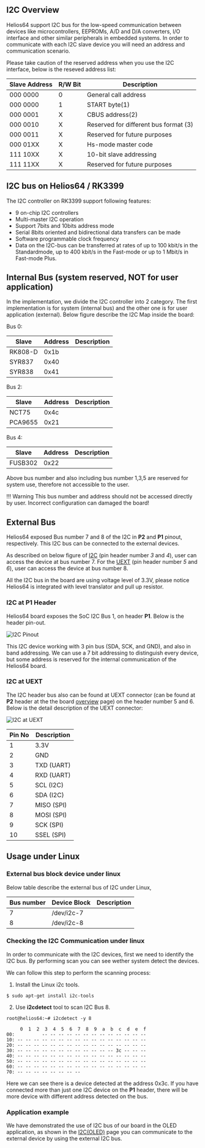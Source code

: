 ## I2C Overview

Helios64 support I2C bus for the low-speed communication between devices like microcontrollers, EEPROMs, A/D and D/A converters, I/O interface and other similar peripherals in embedded systems.
In order to communicate with each I2C slave device you will need an address and communication scenario.

Please take caution of the reserved address when you use the I2C interface, below is the reseved address list:

Slave Address |	R/W Bit |	Description
--------------|---------|-------------------
000 0000 |	0  |	General call address
000 0000 |	1  |	START byte(1)
000 0001 |	X  |	CBUS address(2)
000 0010 |	X  |	Reserved for different bus format (3)
000 0011 |	X  |	Reserved for future purposes
000 01XX |	X  |	Hs-mode master code
111 10XX |	X  |	10-bit slave addressing
111 11XX |	X  |	Reserved for future purposes


## I2C bus on Helios64 / RK3399

The I2C controller on RK3399 support following features:

- 9 on-chip I2C controllers
- Multi-master I2C operation
- Support 7bits and 10bits address mode
- Serial 8bits oriented and bidirectional data transfers can be made
- Software programmable clock frequency
- Data on the I2C-bus can be transferred at rates of up to 100 kbit/s in the Standardmode, up to 400 kbit/s in the Fast-mode or up to 1 Mbit/s in Fast-mode Plus.


## Internal Bus (system reserved, NOT for user application)

In the implementation, we divide the I2C controller into 2 category.
The first implementation is for system (internal bus) and the other one is for user application (external).
Below figure describe the I2C Map inside the board:

Bus 0:

Slave   | Address  | Description|
------- | ------   |------      |
RK808-D | 0x1b     |            |
SYR837  | 0x40     |            |
SYR838  | 0x41     |            |


Bus 2:

Slave   | Address  | Description|
------- | ------   |------      |
NCT75   | 0x4c     |            |
PCA9655 | 0x21     |            |

Bus 4:

Slave   | Address  | Description|
------- | ------   |------      |
FUSB302 | 0x22     |            |

Above bus number and also including bus number 1,3,5 are reserved for system use, therefore not accessible to the user.

!!! Warning
    This bus number and address should not be accessed directly by user. Incorrect configuration can damaged the board!

## External Bus

Helios64 exposed Bus number 7 and 8 of the I2C in **P2** and **P1** pinout, respectively.
This I2C bus can be connected to the external devices.

As described on below figure of [I2C](/helios64/img/hardware/i2c_pinout.png) (pin header number *3* and *4*), user can access the device at bus number 7. 
For the [UEXT](/helios64/img/hardware/UEXT_pinout.png) (pin header number *5* and *6*), user can access the device at bus number 8.

All the I2C bus in the board are using voltage level of 3.3V, please notice Helios64 is integrated with level translator and pull up resistor.

### I2C at P1 Header

Helios64 board exposes the SoC I2C Bus 1, on header **P1**. Below is the header pin-out.

![I2C Pinout](/helios64/img/hardware/i2c_pinout.png)

This I2C device working with 3 pin bus (SDA, SCK, and GND), and also in band addressing.
We can use a 7 bit addressing to distinguish every device, but some address is reserved for the internal communication of the Helios64 board.

### I2C at UEXT

The I2C header bus also can be found at UEXT connector (can be found at **P2** header at the the board [overview](/helios64/hardware/overview) page) on the header number 5 and 6.
Below is the detail description of the UEXT connector:

![I2C at UEXT](/helios64/img/i2c/UEXT_pinout.png)

Pin No  | Description 
--------|-------------
1|3.3V
2|GND
3|TXD (UART)
4|RXD (UART)
5|SCL (I2C)
6|SDA (I2C)
7|MISO (SPI)
8|MOSI (SPI)
9|SCK (SPI)
10|SSEL (SPI)

## Usage under Linux

### External bus block device under linux

Below table describe the external bus of I2C under Linux,

Bus number | Device Block | Description  | 
-----------|--------------|--------------|
 7         | /dev/i2c-7   |              |
 8         | /dev/i2c-8   |              |


### Checking the I2C Communication under linux

In order to communicate with the I2C devices, first we need to identify the I2C bus.
By performing scan you can see wether system detect the devices.

We can follow this step to perform the scanning process:

1. Install the Linux i2c tools.

```
$ sudo apt-get install i2c-tools
```

2. Use **i2cdetect** tool to scan I2C Bus 8.

```
root@helios64:~# i2cdetect -y 8

     0  1  2  3  4  5  6  7  8  9  a  b  c  d  e  f
00:          -- -- -- -- -- -- -- -- -- -- -- -- --
10: -- -- -- -- -- -- -- -- -- -- -- -- -- -- -- --
20: -- -- -- -- -- -- -- -- -- -- -- -- -- -- -- --
30: -- -- -- -- -- -- -- -- -- -- -- -- 3c -- -- --
40: -- -- -- -- -- -- -- -- -- -- -- -- -- -- -- --
50: -- -- -- -- -- -- -- -- -- -- -- -- -- -- -- --
60: -- -- -- -- -- -- -- -- -- -- -- -- -- -- -- --
70: -- -- -- -- -- -- -- --   
```

Here we can see there is a device detected at the address 0x3c. If you have connected more than just one I2C device on the **P1** header, there will be more device with different address detected on the bus.


### Application example

We have demonstrated the use of I2C bus of our board in the OLED application, as shown in the [I2C(OLED)](/helios4/i2c/) page you can communicate to the external device by using the external I2C bus.
